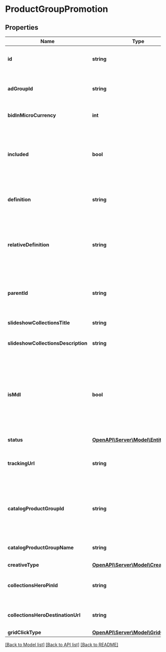 # ProductGroupPromotion

## Properties
Name | Type | Description | Notes
------------ | ------------- | ------------- | -------------
**id** | **string** | ID of the product group promotion. | [optional] 
**adGroupId** | **string** | ID of the ad group the product group belongs to. | [optional] 
**bidInMicroCurrency** | **int** | The bid in micro currency. | [optional] 
**included** | **bool** | True if the group is BIDDABLE, false if it should be EXCLUDED from serving ads. | [optional] 
**definition** | **string** | The full product group definition path | [optional] 
**relativeDefinition** | **string** | The definition of the product group, relative to its parent - an attribute name/value pair | [optional] 
**parentId** | **string** | The parent Product Group ID of this Product Group | [optional] 
**slideshowCollectionsTitle** | **string** | Slideshow Collections Title | [optional] 
**slideshowCollectionsDescription** | **string** | Slideshow Collections Description | [optional] 
**isMdl** | **bool** | If set to true products promoted in this product group will use the Mobile Deep Link specified in your catalog | [optional] 
**status** | [**OpenAPI\Server\Model\EntityStatus**](EntityStatus.md) |  | [optional] 
**trackingUrl** | **string** | Tracking template for proudct group promotions. 4000 limit | [optional] 
**catalogProductGroupId** | **string** | ID of the catalogs product group that this product group promotion references | [optional] 
**catalogProductGroupName** | **string** | Catalogs product group name | [optional] 
**creativeType** | [**OpenAPI\Server\Model\CreativeType**](CreativeType.md) |  | [optional] 
**collectionsHeroPinId** | **string** | Hero Pin ID if this PG is promoted as a Collection | [optional] 
**collectionsHeroDestinationUrl** | **string** | Collections Hero Destination Url | [optional] 
**gridClickType** | [**OpenAPI\Server\Model\GridClickType**](GridClickType.md) |  | [optional] 

[[Back to Model list]](../README.md#documentation-for-models) [[Back to API list]](../README.md#documentation-for-api-endpoints) [[Back to README]](../README.md)


